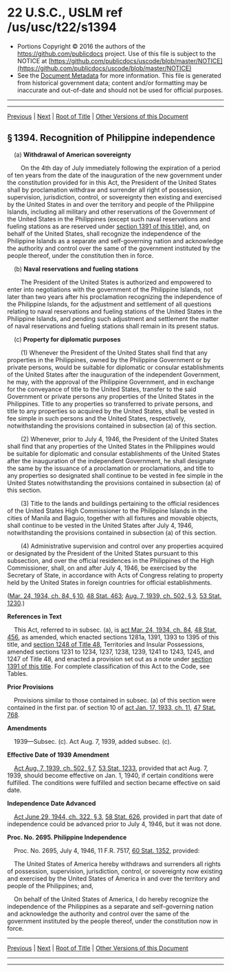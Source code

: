 ---
---

# 22 U.S.C., USLM ref /us/usc/t22/s1394

* Portions Copyright © 2016 the authors of the https://github.com/publicdocs project.
  Use of this file is subject to the NOTICE at [https://github.com/publicdocs/uscode/blob/master/NOTICE](https://github.com/publicdocs/uscode/blob/master/NOTICE)
* See the [Document Metadata](././../../../../..//README.md) for more information.
  This file is generated from historical government data; content and/or formatting may be inaccurate and out-of-date and should not be used for official purposes.

----------
----------

[Previous](./../../../../..//us/usc/t22/ch15/schVI/m__us_usc_t22_s1393.md) | [Next](./../../../../..//us/usc/t22/ch15/schVI/m__us_usc_t22_s1395.md) | [Root of Title](./../../../../../) | [Other Versions of this Document](https://publicdocs.github.io/go/links?ns=uslm&ref=%2Fus%2Fusc%2Ft22%2Fs1394)

## § 1394. Recognition of Philippine independence

    (a) __Withdrawal of American sovereignty__ 

        On the 4th day of July immediately following the expiration of a period of ten years from the date of the inauguration of the new government under the constitution provided for in this Act, the President of the United States shall by proclamation withdraw and surrender all right of possession, supervision, jurisdiction, control, or sovereignty then existing and exercised by the United States in and over the territory and people of the Philippine Islands, including all military and other reservations of the Government of the United States in the Philippines (except such naval reservations and fueling stations as are reserved under [section 1391 of this title][/us/usc/t22/s1391]), and, on behalf of the United States, shall recognize the independence of the Philippine Islands as a separate and self-governing nation and acknowledge the authority and control over the same of the government instituted by the people thereof, under the constitution then in force.

    (b) __Naval reservations and fueling stations__ 

        The President of the United States is authorized and empowered to enter into negotiations with the government of the Philippine Islands, not later than two years after his proclamation recognizing the independence of the Philippine Islands, for the adjustment and settlement of all questions relating to naval reservations and fueling stations of the United States in the Philippine Islands, and pending such adjustment and settlement the matter of naval reservations and fueling stations shall remain in its present status.

    (c) __Property for diplomatic purposes__ 

        (1) Whenever the President of the United States shall find that any properties in the Philippines, owned by the Philippine Government or by private persons, would be suitable for diplomatic or consular establishments of the United States after the inauguration of the independent Government, he may, with the approval of the Philippine Government, and in exchange for the conveyance of title to the United States, transfer to the said Government or private persons any properties of the United States in the Philippines. Title to any properties so transferred to private persons, and title to any properties so acquired by the United States, shall be vested in fee simple in such persons and the United States, respectively, notwithstanding the provisions contained in subsection (a) of this section.

        (2) Whenever, prior to July 4, 1946, the President of the United States shall find that any properties of the United States in the Philippines would be suitable for diplomatic and consular establishments of the United States after the inauguration of the independent Government, he shall designate the same by the issuance of a proclamation or proclamations, and title to any properties so designated shall continue to be vested in fee simple in the United States notwithstanding the provisions contained in subsection (a) of this section.

        (3) Title to the lands and buildings pertaining to the official residences of the United States High Commissioner to the Philippine Islands in the cities of Manila and Baguio, together with all fixtures and movable objects, shall continue to be vested in the United States after July 4, 1946, notwithstanding the provisions contained in subsection (a) of this section.

        (4) Administrative supervision and control over any properties acquired or designated by the President of the United States pursuant to this subsection, and over the official residences in the Philippines of the High Commissioner, shall, on and after July 4, 1946, be exercised by the Secretary of State, in accordance with Acts of Congress relating to property held by the United States in foreign countries for official establishments.

([Mar. 24, 1934, ch. 84, § 10][/us/act/1934-03-24/ch84/s10], [48 Stat. 463][/us/stat/48/463]; [Aug. 7, 1939, ch. 502, § 3][/us/act/1939-08-07/ch502/s3], [53 Stat. 1230][/us/stat/53/1230].)

 __References in Text__ 

    This Act, referred to in subsec. (a), is [act Mar. 24, 1934, ch. 84][/us/act/1934-03-24/ch84], [48 Stat. 456][/us/stat/48/456], as amended, which enacted sections 1281a, 1391, 1393 to 1395 of this title, and [section 1248 of Title 48][/us/usc/t48/s1248], Territories and Insular Possessions, amended sections 1231 to 1234, 1237, 1238, 1239, 1241 to 1243, 1245, and 1247 of Title 48, and enacted a provision set out as a note under [section 1391 of this title][/us/usc/t22/s1391]. For complete classification of this Act to the Code, see Tables.

 __Prior Provisions__ 

    Provisions similar to those contained in subsec. (a) of this section were contained in the first par. of section 10 of [act Jan. 17, 1933, ch. 11][/us/act/1933-01-17/ch11], [47 Stat. 768][/us/stat/47/768].

 __Amendments__ 

    1939—Subsec. (c). Act Aug. 7, 1939, added subsec. (c).

 __Effective Date of 1939 Amendment__ 

    [Act Aug. 7, 1939, ch. 502, § 7][/us/act/1939-08-07/ch502/s7], [53 Stat. 1233][/us/stat/53/1233], provided that act Aug. 7, 1939, should become effective on Jan. 1, 1940, if certain conditions were fulfilled. The conditions were fulfilled and section became effective on said date.

 __Independence Date Advanced__ 

    [Act June 29, 1944, ch. 322, § 3][/us/act/1944-06-29/ch322/s3], [58 Stat. 626][/us/stat/58/626], provided in part that date of independence could be advanced prior to July 4, 1946, but it was not done.

 __Proc. No. 2695. Philippine Independence__ 

    Proc. No. 2695, July 4, 1946, 11 F.R. 7517, [60 Stat. 1352][/us/stat/60/1352], provided:

    The United States of America hereby withdraws and surrenders all rights of possession, supervision, jurisdiction, control, or sovereignty now existing and exercised by the United States of America in and over the territory and people of the Philippines; and,

    On behalf of the United States of America, I do hereby recognize the independence of the Philippines as a separate and self-governing nation and acknowledge the authority and control over the same of the government instituted by the people thereof, under the constitution now in force.

----------

[Previous](./../../../../..//us/usc/t22/ch15/schVI/m__us_usc_t22_s1393.md) | [Next](./../../../../..//us/usc/t22/ch15/schVI/m__us_usc_t22_s1395.md) | [Root of Title](./../../../../../) | [Other Versions of this Document](https://publicdocs.github.io/go/links?ns=uslm&ref=%2Fus%2Fusc%2Ft22%2Fs1394)

----------
----------

[/us/usc/t22/s1391]: https://publicdocs.github.io/go/links?ns=uslm&ref=%2Fus%2Fusc%2Ft22%2Fs1391
[/us/act/1934-03-24/ch84/s10]: https://publicdocs.github.io/go/links?ns=uslm&ref=%2Fus%2Fact%2F1934-03-24%2Fch84%2Fs10
[/us/stat/48/463]: https://publicdocs.github.io/go/links?ns=uslm&ref=%2Fus%2Fstat%2F48%2F463
[/us/act/1939-08-07/ch502/s3]: https://publicdocs.github.io/go/links?ns=uslm&ref=%2Fus%2Fact%2F1939-08-07%2Fch502%2Fs3
[/us/stat/53/1230]: https://publicdocs.github.io/go/links?ns=uslm&ref=%2Fus%2Fstat%2F53%2F1230
[/us/act/1934-03-24/ch84]: https://publicdocs.github.io/go/links?ns=uslm&ref=%2Fus%2Fact%2F1934-03-24%2Fch84
[/us/stat/48/456]: https://publicdocs.github.io/go/links?ns=uslm&ref=%2Fus%2Fstat%2F48%2F456
[/us/usc/t48/s1248]: https://publicdocs.github.io/go/links?ns=uslm&ref=%2Fus%2Fusc%2Ft48%2Fs1248
[/us/usc/t22/s1391]: https://publicdocs.github.io/go/links?ns=uslm&ref=%2Fus%2Fusc%2Ft22%2Fs1391
[/us/act/1933-01-17/ch11]: https://publicdocs.github.io/go/links?ns=uslm&ref=%2Fus%2Fact%2F1933-01-17%2Fch11
[/us/stat/47/768]: https://publicdocs.github.io/go/links?ns=uslm&ref=%2Fus%2Fstat%2F47%2F768
[/us/act/1939-08-07/ch502/s7]: https://publicdocs.github.io/go/links?ns=uslm&ref=%2Fus%2Fact%2F1939-08-07%2Fch502%2Fs7
[/us/stat/53/1233]: https://publicdocs.github.io/go/links?ns=uslm&ref=%2Fus%2Fstat%2F53%2F1233
[/us/act/1944-06-29/ch322/s3]: https://publicdocs.github.io/go/links?ns=uslm&ref=%2Fus%2Fact%2F1944-06-29%2Fch322%2Fs3
[/us/stat/58/626]: https://publicdocs.github.io/go/links?ns=uslm&ref=%2Fus%2Fstat%2F58%2F626
[/us/stat/60/1352]: https://publicdocs.github.io/go/links?ns=uslm&ref=%2Fus%2Fstat%2F60%2F1352


